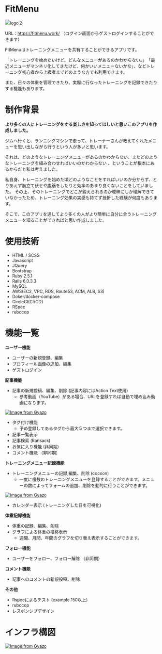 # FitMenu

![logo２](https://user-images.githubusercontent.com/66972481/97771863-9dae2200-1b84-11eb-92d4-e9536f73ee87.png)

URL：https://fitmenu.work/
（ログイン画面からゲストログインすることができます）

FitMenuはトレーニングメニューを共有することができるアプリです。

「トレーニングを始めたいけど、どんなメニューがあるのかわからない。」　「最近メニューがマンネリ化してきたけど、何かいいメニューないかな」、などトレーニング初心者から上級者までどのような方でも利用できます。

また、日々の体重を管理できたり、実際に行なったトレーニングを記録できたりする機能もあります。

# 制作背景

**より多くの人にトレーニングをする楽しさを知ってほしいと思いこのアプリを作成しました。**

ジムへ行くと、ランニングマシンで走って、トレーナーさんが教えてくれたメニューを思い出しながら行うという人が多いと思います。

それは、どのようなトレーニングメニューがあるのかわからない、またどのようなトレーニングを組み合わせればいいのかわからない
、ということが根本にあるからだと私は考えました。

私自身、トレーニングを始めた頃どのようなことをすればいいのか分からず、とりあえず腕立て伏せや腹筋をしたりと効率のあまり良くないことをしていました。
その上、そのトレーニングでどこが鍛えられるのか曖昧にしか理解できていなかったため、トレーニング効果の実感も持てず挫折した経験が何度もあります。

そこで、このアプリを通してより多くの人がより簡単に自分に合うトレーニングメニューを知ることができればと思い作成しました。

# 使用技術
- HTML / SCSS
- Javascript
- JQuery
- Bootstrap
- Ruby 2.5.1
- Rails 6.0.3.3
- MySQL
- AWS(EC2, VPC, RDS, Route53, ACM, ALB, S3)
- Doker/docker-compose
- CircleCI(CI/CD)
- RSpec
- rubocop

# 機能一覧
**ユーザー機能**
- ユーザーの新規登録、編集
- プロフィール画像の追加、編集
- ゲストログイン

**記事機能**
- 記事の新規投稿、編集、削除 (記事内容にはAction Text使用)
  - 参考動画（YouTube）がある場合、URLを登録すれば自動で埋め込み動画になります。
  
[![Image from Gyazo](https://i.gyazo.com/dbc6b8d145c7099cd6041b50a76288cc.gif)](https://gyazo.com/dbc6b8d145c7099cd6041b50a76288cc)
- タグ付け機能
  - 予め登録してあるタグから最大５つまで選択できます。
- 記事一覧表示
- 記事検索 (Ransack)
- お気に入り機能 (非同期)
- コメント機能 （非同期）

**トレーニングメニュー記録機能**
- トレーニングメニューの記録,編集、削除 (cocoon)
  - 一度に複数のトレーニングメニューを登録することができます。メニューの数によってフォームの追加、削除を動的に行うことができます。
  
[![Image from Gyazo](https://i.gyazo.com/af2aa9c28bc10196ca10a0474a8dc8c8.gif)](https://gyazo.com/af2aa9c28bc10196ca10a0474a8dc8c8)
- カレンダー表示 (トレーニングした日を可視化)

**体重記録機能**
- 体重の記録、編集、削除
- グラフによる体重の推移表示
  - 週間、月間、年間のグラフを切り替え表示することができます。

**フォロー機能**
- ユーザーをフォロー、フォロー解除 （非同期）

**コメント機能**
- 記事へのコメントの新規投稿、削除

**その他**
- Rspecによるテスト (example 150以上)
- rubocop
- レスポンシブデザイン

# インフラ構図
[![Image from Gyazo](https://i.gyazo.com/7492448396f235d8e95be7f09a3c45bd.png)](https://gyazo.com/7492448396f235d8e95be7f09a3c45bd)

